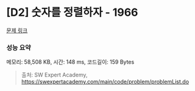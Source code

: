 # [D2] 숫자를 정렬하자 - 1966 

[문제 링크](https://swexpertacademy.com/main/code/problem/problemDetail.do?contestProbId=AV5PrmyKAWEDFAUq) 

### 성능 요약

메모리: 58,508 KB, 시간: 148 ms, 코드길이: 159 Bytes



> 출처: SW Expert Academy, https://swexpertacademy.com/main/code/problem/problemList.do